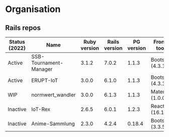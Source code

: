 # Organisation

## Rails repos

| Status (2022) | Name | Ruby version | Rails version | PG version | Frontend toolkit |
| ------------- | ---- | ------------ | ------------- | ---------- | ---------------- |
| Active | SSB-Tournament-Manager | 3.1.2 | 7.0.2 | 1.1.3 | Bootstrap (4.3.1) |
| Active | ERUPT-IoT | 3.0.0 | 6.1.0 | 1.1.3 | Bootstrap (4.3.1) |
| WIP | normwert_wandler | 3.0.0 | 6.1.3 | 1.1.3 | Materialize (1.0.0) |
| Inactive | IoT-Rex | 2.6.5 | 6.0.1 | 1.2.3 | React (16.11.0) |
| Inactive | Anime-Sammlung | 2.3.0 | 4.2.4 | 0.18.4 | Bootstrap (3.3.5) |
